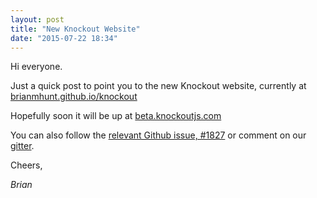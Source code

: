 ```yaml
---
layout: post
title: "New Knockout Website"
date: "2015-07-22 18:34"
---
```


Hi everyone.

Just a quick post to point you to the new Knockout website, currently at [brianmhunt.github.io/knockout](https://brianmhunt.github.io/knockout)

Hopefully soon it will be up at [beta.knockoutjs.com](https://beta.knockoutjs.com)

You can also follow the [relevant Github issue, #1827](https://github.com/knockout/knockout/issues/1827) or comment on our [gitter](https://gitter.im/knockout/knockout).

Cheers,

*Brian*
